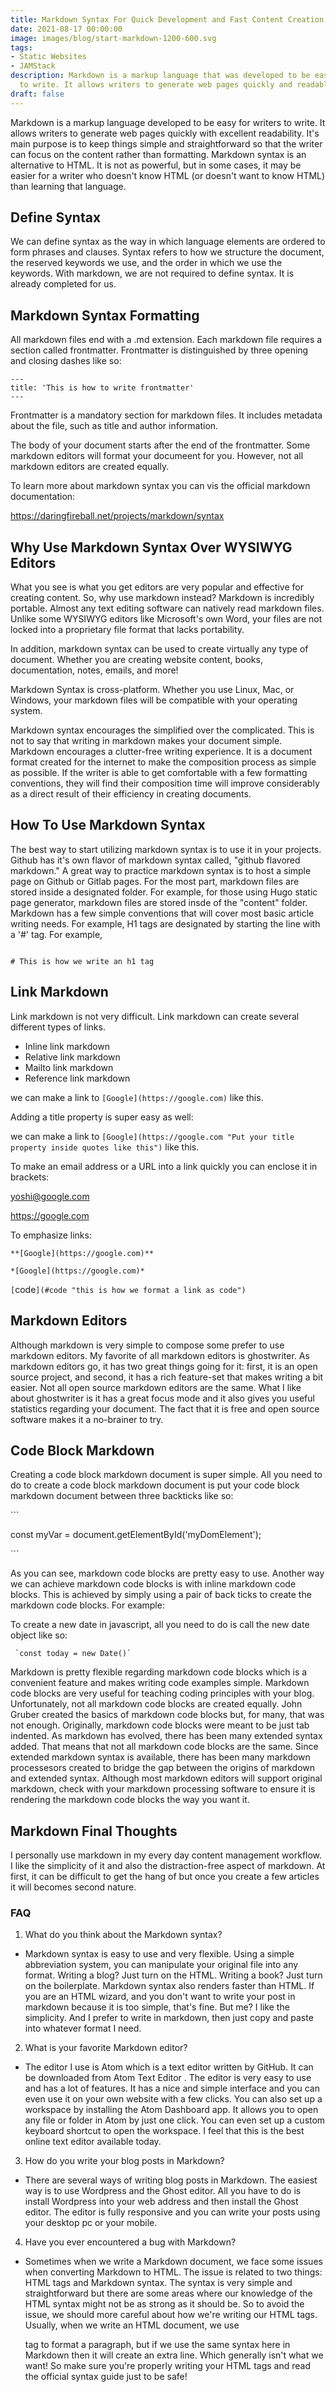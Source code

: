 ```yaml
---
title: Markdown Syntax For Quick Development and Fast Content Creation
date: 2021-08-17 00:00:00
image: images/blog/start-markdown-1200-600.svg
tags:
- Static Websites
- JAMStack
description: Markdown is a markup language that was developed to be easy for writers
  to write. It allows writers to generate web pages quickly and readably.
draft: false
---
```


Markdown is a markup language developed to be easy for writers to write. It allows writers to generate web pages quickly with excellent readability.  It's main purpose is to keep things simple and straightforward so that the writer can focus on the content rather than formatting. Markdown syntax is an alternative to HTML.   It is not as powerful, but in some cases, it may be easier for a writer who doesn't know HTML (or doesn't want to know HTML) than learning that language.

## Define Syntax

We can define syntax as the way in which language elements are ordered to form phrases and clauses.  Syntax refers to how we structure the document, the reserved keywords we use, and the order in which we use the keywords.  With markdown, we are not required to define syntax.  It is already completed for us. 

## Markdown Syntax Formatting

All markdown files end with a .md extension.  Each markdown file requires a section called frontmatter.  Frontmatter is distinguished by three opening and closing dashes like so:
```
---
title: 'This is how to write frontmatter'
---
```

Frontmatter is a mandatory section for markdown files. It includes metadata about the file, such as title and author information. 

The body of your document starts after the end of the frontmatter.  Some markdown editors will format your documeent for you.  However, not all markdown editors are created equally. 

To learn more about markdown syntax you can vis the official markdown documentation:

<https://daringfireball.net/projects/markdown/syntax>



## Why Use Markdown Syntax Over WYSIWYG Editors

What you see is what you get editors are very popular and effective for creating content.  So, why use markdown instead?  Markdown is incredibly portable.  Almost any text editing software can natively read markdown files.  Unlike some WYSIWYG editors like Microsoft's own Word, your files are not locked into a proprietary file format that lacks portability.

In addition, markdown syntax can be used to create virtually any type of document.   Whether you are creating website content, books, documentation, notes, emails, and more!   

Markdown Syntax is cross-platform.  Whether you use Linux, Mac, or Windows, your markdown files will be compatible with your operating system. 

Markdown syntax encourages the simplified over the complicated.  This is not to say that writing in markdown makes your document simple.  Markdown encourages a clutter-free writing experience.  It is a document format created for the internet to make the composition process as simple as possible.  If the writer is able to get comfortable with a few formatting conventions, they will find their composition time will improve considerably as a direct result of their efficiency in creating documents. 

## How To Use Markdown Syntax

The best way to start utilizing markdown syntax is to  use it in your projects.  Github has it's own flavor of markdown syntax called, "github flavored markdown."  A great way to practice markdown syntax is to host a simple page on Github or Gitlab pages. For the most part, markdown files are stored inside a designated folder.  For example, for those using Hugo static page generator, markdown files are stored insde of the "content" folder.  Markdown has a few simple conventions that will cover most basic article writing needs.  For example, H1 tags are designated by starting the line with a '#' tag.  For example,

```

# This is how we write an h1 tag

```

## Link Markdown

Link markdown is not very difficult.  Link markdown can create several different types of links. 

- Inline link markdown
- Relative link markdown
- Mailto link markdown
- Reference link markdown

we can make a link to `[Google](https://google.com)` like this.

Adding a title property is super easy as well:

we can make a link to `[Google](https://google.com "Put your title property inside quotes like this")` like this. 

To make an email address or a URL into a link quickly you can enclose it in brackets:

<yoshi@google.com>

<https://google.com>



To emphasize links:

`**[Google](https://google.com)**`

`*[Google](https://google.com)*`

`[`code`](#code "this is how we format a link as code")`



## Markdown Editors

Although markdown is very simple to compose some prefer to use markdown editors.  My favorite of all markdown editors is ghostwriter.  As markdown editors go, it has two great things going for it: first, it is an open source project, and second, it has a rich feature-set that makes writing a bit easier. Not all open source markdown editors are the same.  What I like about ghostwriter is it has a great focus mode and it also gives you useful statistics regarding your document.  The fact that it is free and open source software makes it a no-brainer to try. 

## Code Block Markdown

Creating a code block markdown document is super simple.  All you need to do to create a code block markdown document is put your code block markdown document between three backticks like so:

\`\`\` 

const myVar = document.getElementById('myDomElement');  

\`\`\` 



As you can see, markdown code blocks are pretty easy to use.  Another way we can achieve markdown code blocks is with inline markdown code blocks.  This is achieved by simply using a pair of back ticks to create the markdown code blocks.  For example:

To create a new date in javascript, all you need to do is call the new date object like so:
```
 `const today = new Date()`
```
Markdown is pretty flexible regarding markdown code blocks which is a convenient feature and makes writing code examples simple.  Markdown code blocks are very useful for teaching coding principles with your blog. Unfortunately, not all markdown code blocks are created equally.  John Gruber created the basics of markdown code blocks but, for many, that was not enough.  Originally, markdown code blocks were meant to be just tab indented.  As markdown has evolved, there has been many extended syntax added.  That means that not all markdown code blocks are the same.  Since extended markdown syntax is available, there has been many markdown processesors created to bridge the gap between the origins of markdown and extended syntax. Although most markdown editors will support original markdown, check with your markdown processing software to ensure it is rendering the markdown  code blocks the way you want it.  

## Markdown Final Thoughts

I personally use markdown in my every day content management workflow.  I like the simplicity of it and also the distraction-free aspect of markdown.  At first, it can be difficult to get the hang of but once you create a few articles it will becomes second nature.



### FAQ

1. What do you think about the Markdown syntax?
 - Markdown syntax is easy to use and very flexible. Using a simple abbreviation system, you can manipulate your original file into any format. Writing a blog? Just turn on the HTML. Writing a book? Just turn on the boilerplate. Markdown syntax also renders faster than HTML. If you are an HTML wizard, and you don't want to write your post in markdown because it is too simple, that's fine. But me? I like the simplicity. And I prefer to write in markdown, then just copy and paste into whatever format I need.
2. What is your favorite Markdown editor?
 - The editor I use is Atom which is a text editor written by GitHub. It can be downloaded from Atom Text Editor . The editor is very easy to use and has a lot of features. It has a nice and simple interface and you can even use it on your own website with a few clicks. You can also set up a workspace by installing the Atom Dashboard app. It allows you to open any file or folder in Atom by just one click. You can even set up a custom keyboard shortcut to open the workspace. I feel that this is the best online text editor available today.
3. How do you write your blog posts in Markdown?
 - There are several ways of writing blog posts in Markdown. The easiest way is to use Wordpress and the Ghost editor. All you have to do is install Wordpress into your web address and then install the Ghost editor. The editor is fully responsive and you can write your posts using your desktop pc or your mobile.
4. Have you ever encountered a bug with Markdown?
 - Sometimes when we write a Markdown document, we face some issues when converting Markdown to HTML. The issue is related to two things: HTML tags and Markdown syntax. The syntax is very simple and straightforward but there are some areas where our knowledge of the HTML syntax might not be as strong as it should be. So to avoid the issue, we should more careful about how we're writing our HTML tags. Usually, when we write an HTML document, we use <p> tag to format a paragraph, but if we use the same syntax here in Markdown then it will create an extra line. Which generally isn't what we want!  So make sure you're properly writing your HTML tags and read the official syntax guide just to be safe!



















